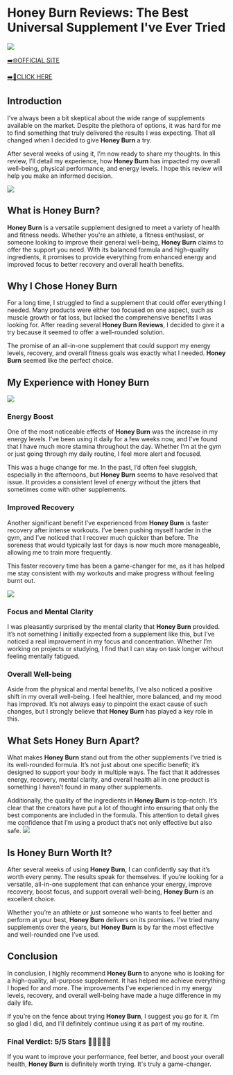 # Honey Burn Reviews: The Best Universal Supplement I've Ever Tried

[![](https://static.vecteezy.com/system/resources/thumbnails/019/896/014/small/buy-now-gradient-button-with-cart-symbol-buy-now-illustration-png.png)](https://edetoop.top/lander/sugarpreland-1/honeyburn.html) 

[➡️🌐OFFICIAL SITE](https://edetoop.top/lander/sugarpreland-1/honeyburn.html) 

[➡️🔗CLICK HERE](https://edetoop.top/lander/sugarpreland-1/honeyburn.html) 


## Introduction

I’ve always been a bit skeptical about the wide range of supplements available on the market. Despite the plethora of options, it was hard for me to find something that truly delivered the results I was expecting. That all changed when I decided to give **Honey Burn** a try.

After several weeks of using it, I’m now ready to share my thoughts. In this review, I’ll detail my experience, how **Honey Burn** has impacted my overall well-being, physical performance, and energy levels. I hope this review will help you make an informed decision. 

[![](https://wallpapers.com/images/hd/red-order-now-button-udg4jcj4arvn8b0n-2.png)](https://edetoop.top/lander/sugarpreland-1/honeyburn.html)  

## What is Honey Burn?

**Honey Burn** is a versatile supplement designed to meet a variety of health and fitness needs. Whether you're an athlete, a fitness enthusiast, or someone looking to improve their general well-being, **Honey Burn** claims to offer the support you need. With its balanced formula and high-quality ingredients, it promises to provide everything from enhanced energy and improved focus to better recovery and overall health benefits.

## Why I Chose Honey Burn

For a long time, I struggled to find a supplement that could offer everything I needed. Many products were either too focused on one aspect, such as muscle growth or fat loss, but lacked the comprehensive benefits I was looking for. After reading several **Honey Burn Reviews**, I decided to give it a try because it seemed to offer a well-rounded solution.

The promise of an all-in-one supplement that could support my energy levels, recovery, and overall fitness goals was exactly what I needed. **Honey Burn** seemed like the perfect choice.

## My Experience with Honey Burn

[![](https://static.vecteezy.com/system/resources/thumbnails/019/896/014/small/buy-now-gradient-button-with-cart-symbol-buy-now-illustration-png.png)](https://edetoop.top/lander/sugarpreland-1/honeyburn.html)

### Energy Boost

One of the most noticeable effects of **Honey Burn** was the increase in my energy levels. I’ve been using it daily for a few weeks now, and I’ve found that I have much more stamina throughout the day. Whether I’m at the gym or just going through my daily routine, I feel more alert and focused.

This was a huge change for me. In the past, I’d often feel sluggish, especially in the afternoons, but **Honey Burn** seems to have resolved that issue. It provides a consistent level of energy without the jitters that sometimes come with other supplements.

### Improved Recovery

Another significant benefit I’ve experienced from **Honey Burn** is faster recovery after intense workouts. I’ve been pushing myself harder in the gym, and I’ve noticed that I recover much quicker than before. The soreness that would typically last for days is now much more manageable, allowing me to train more frequently.

This faster recovery time has been a game-changer for me, as it has helped me stay consistent with my workouts and make progress without feeling burnt out.

[![](https://wallpapers.com/images/hd/red-order-now-button-udg4jcj4arvn8b0n-2.png)](https://edetoop.top/lander/sugarpreland-1/honeyburn.html)  

### Focus and Mental Clarity

I was pleasantly surprised by the mental clarity that **Honey Burn** provided. It’s not something I initially expected from a supplement like this, but I’ve noticed a real improvement in my focus and concentration. Whether I’m working on projects or studying, I find that I can stay on task longer without feeling mentally fatigued.

### Overall Well-being

Aside from the physical and mental benefits, I’ve also noticed a positive shift in my overall well-being. I feel healthier, more balanced, and my mood has improved. It’s not always easy to pinpoint the exact cause of such changes, but I strongly believe that **Honey Burn** has played a key role in this.

## What Sets Honey Burn Apart?

What makes **Honey Burn** stand out from the other supplements I’ve tried is its well-rounded formula. It’s not just about one specific benefit; it’s designed to support your body in multiple ways. The fact that it addresses energy, recovery, mental clarity, and overall health all in one product is something I haven’t found in many other supplements.

Additionally, the quality of the ingredients in **Honey Burn** is top-notch. It’s clear that the creators have put a lot of thought into ensuring that only the best components are included in the formula. This attention to detail gives me confidence that I’m using a product that’s not only effective but also safe.
[![](https://static.vecteezy.com/system/resources/thumbnails/019/896/014/small/buy-now-gradient-button-with-cart-symbol-buy-now-illustration-png.png)](https://edetoop.top/lander/sugarpreland-1/honeyburn.html)
## Is Honey Burn Worth It?

After several weeks of using **Honey Burn**, I can confidently say that it’s worth every penny. The results speak for themselves. If you’re looking for a versatile, all-in-one supplement that can enhance your energy, improve recovery, boost focus, and support overall well-being, **Honey Burn** is an excellent choice.

Whether you’re an athlete or just someone who wants to feel better and perform at your best, **Honey Burn** delivers on its promises. I’ve tried many supplements over the years, but **Honey Burn** is by far the most effective and well-rounded one I’ve used.

## Conclusion

In conclusion, I highly recommend **Honey Burn** to anyone who is looking for a high-quality, all-purpose supplement. It has helped me achieve everything I hoped for and more. The improvements I’ve experienced in my energy levels, recovery, and overall well-being have made a huge difference in my daily life.

If you’re on the fence about trying **Honey Burn**, I suggest you go for it. I’m so glad I did, and I’ll definitely continue using it as part of my routine.

### Final Verdict: 5/5 Stars 🌟🌟🌟🌟🌟

If you want to improve your performance, feel better, and boost your overall health, **Honey Burn** is definitely worth trying. It's truly a game-changer.
